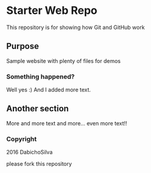 # Starter Web Repo

This repository is for showing how Git and GitHub work

## Purpose

Sample website with plenty of files for demos

### Something happened?

Well yes :)
And I added more text.


## Another section

More and more text
and more...
even more text!!

### Copyright
2016 DabichoSilva

please fork this repository